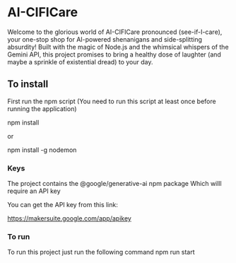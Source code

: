 # AI-CIFICare

Welcome to the glorious world of AI-CIFICare pronounced (see-if-I-care), your one-stop shop for AI-powered shenanigans and side-splitting absurdity! Built with the magic of Node.js and the whimsical whispers of the Gemini API, this project promises to bring a healthy dose of laughter (and maybe a sprinkle of existential dread) to your day.

## To install

First run the npm script (You need to run this script at least once before running the application)

npm install

or

npm install -g nodemon

### Keys

The project contains the @google/generative-ai npm package Which willl require an API key

You can get the API key from this link:

https://makersuite.google.com/app/apikey

### To run

To run this project just run the following command
npm run start
